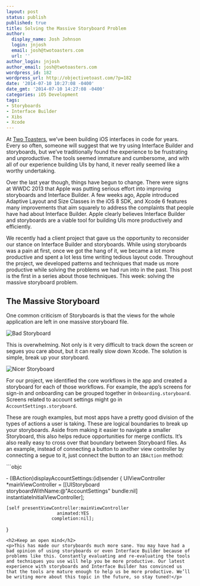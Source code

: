 ```yaml
---
layout: post
status: publish
published: true
title: Solving the Massive Storyboard Problem
author:
  display_name: Josh Johnson
  login: jnjosh
  email: josh@twotoasters.com
  url: ''
author_login: jnjosh
author_email: josh@twotoasters.com
wordpress_id: 182
wordpress_url: http://objectivetoast.com/?p=182
date: '2014-07-10 10:27:08 -0400'
date_gmt: '2014-07-10 14:27:08 -0400'
categories: iOS Development
tags:
- Storyboards
- Interface Builder
- Xibs
- Xcode
---
```

<p><!--<br />
    Author: Josh Johnson<br />
    Categories: Tools, UI<br />
    Tags: Storyboards, Interface Builder, Xibs, Xcode<br />
    Keywords: Storyboards, Interface Builder, Xibs, Xcode<br />
--></p>
<p>At <a href="http://twotoasters.com">Two Toasters</a>, we’ve been building iOS interfaces in code for years. Every so often, someone will suggest that we try using Interface Builder and storyboards, but we’ve traditionally found the experience to be frustrating and unproductive. The tools seemed immature and cumbersome, and with all of our experience building UIs by hand, it never really seemed like a worthy undertaking.</p>
<p>Over the last year though, things have begun to change. There were signs at WWDC 2013 that Apple was putting serious effort into improving storyboards and Interface Builder. A few weeks ago, Apple introduced Adaptive Layout and Size Classes in the iOS 8 SDK, and Xcode 6 features many improvements that aim squarely to address the complaints that people have had about Interface Builder. Apple clearly believes Interface Builder and storyboards are a viable tool for building UIs more productively and efficiently.</p>
<p><!--more--></p>
<p>We recently had a client project that gave us the opportunity to reconsider our stance on Interface Builder and storyboards. While using storyboards was a pain at first, once we got the hang of it, we became a lot more productive and spent a lot less time writing tedious layout code. Throughout the project, we developed patterns and techniques that made us more productive while solving the problems we had run into in the past. This post is the first in a series about those techniques. This week: solving the massive storyboard problem.</p>
<h2>The Massive Storyboard</h2>
<p>One common criticism of Storyboards is that the views for the whole application are left in one massive storyboard file.</p>
<p><img src="/wp-content/uploads/2014/07/crazy-storyboard.png" alt="Bad Storyboard" /></p>
<p>This is overwhelming. Not only is it very difficult to track down the screen or segues you care about, but it can really slow down Xcode. The solution is simple, break up your storyboard.</p>
<p><img src="/wp-content/uploads/2014/07/nicer-storyboard.png" alt="Nicer Storyboard" /></p>
<p>For our project, we identified the core workflows in the app and created a storyboard for each of those workflows. For example, the app’s screens for sign-in and onboarding can be grouped together in <code>Onboarding.storyboard</code>. Screens related to account settings might go in <code>AccountSettings.storyboard</code>.</p>
<p>These are rough examples, but most apps have a pretty good division of the types of actions a user is taking. These are logical boundaries to break up your storyboards. Aside from making it easier to navigate a smaller Storyboard, this also helps reduce opportunities for merge conflicts. It’s also really easy to cross over that boundary between Storyboard files. As an example, instead of connecting a button to another view controller by connecting a segue to it, just connect the button to an <code>IBAction</code> method:</p>
```objc

‑ (IBAction)displayAccountSettings:(id)sender
{
    UIViewController *mainViewController = 
        [[UIStoryboard storyboardWithName:@"AccountSettings" bundle:nil]
         instantiateInitialViewController];

    [self presentViewController:mainViewController
                       animated:YES
                     completion:nil];
}
```
<h2>Keep an open mind</h2>
<p>This has made our storyboards much more sane. You may have had a bad opinion of using storyboards or even Interface Builder because of problems like this. Constantly evaluating and re-evaluating the tools and techniques you use will help you be more productive. Our latest experience with storyboards and Interface Builder has convinced us that the tools are mature enough to help us be more productive. We’ll be writing more about this topic in the future, so stay tuned!</p>
